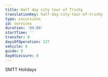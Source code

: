 ```yaml
---
title: Half day city tour of Trichy
translationKey: half-day-city-tour-of-trichy
type: excursions
id: services
duration: '04:00'
startTime: ''
transfer: 0
daysOfOperation: 127
vehicle: 0
guide: 0
dayAtLeisure: 0
---
```

SMTT Holidays